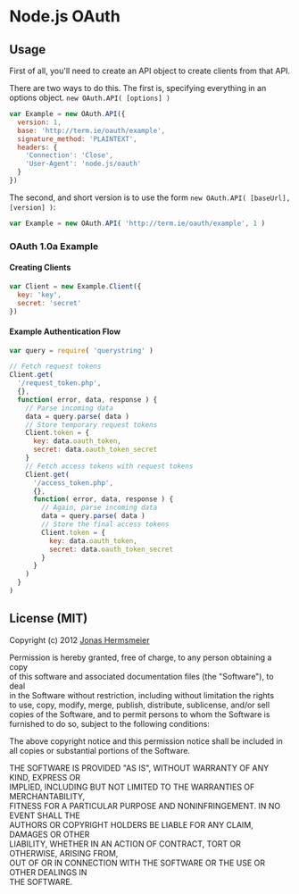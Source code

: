 # Node.js OAuth

## Usage

First of all, you'll need to create an API object
to create clients from that API.

There are two ways to do this.
The first is, specifying everything in an options
object. `new OAuth.API( [options] )`

```javascript
var Example = new OAuth.API({
  version: 1,
  base: 'http://term.ie/oauth/example',
  signature_method: 'PLAINTEXT',
  headers: {
    'Connection': 'Close',
    'User-Agent': 'node.js/oauth'
  }
})
```

The second, and short version is to use the form
`new OAuth.API( [baseUrl], [version] )`:

```javascript
var Example = new OAuth.API( 'http://term.ie/oauth/example', 1 )
```

### OAuth 1.0a Example

#### Creating Clients

```javascript
var Client = new Example.Client({
  key: 'key',
  secret: 'secret'
})
```

#### Example Authentication Flow

```javascript
var query = require( 'querystring' )

// Fetch request tokens
Client.get(
  '/request_token.php',
  {},
  function( error, data, response ) {
    // Parse incoming data
    data = query.parse( data )
    // Store temporary request tokens
    Client.token = {
      key: data.oauth_token,
      secret: data.oauth_token_secret
    }
    // Fetch access tokens with request tokens
    Client.get(
      '/access_token.php',
      {},
      function( error, data, response ) {
        // Again, parse incoming data
        data = query.parse( data )
        // Store the final access tokens
        Client.token = {
          key: data.oauth_token,
          secret: data.oauth_token_secret
        }
      }
    )
  }  
)
```

## License (MIT)

Copyright (c) 2012 [Jonas Hermsmeier](http://jhermsmeier.de)

Permission is hereby granted, free of charge, to any person obtaining a copy  
of this software and associated documentation files (the "Software"), to deal  
in the Software without restriction, including without limitation the rights  
to use, copy, modify, merge, publish, distribute, sublicense, and/or sell  
copies of the Software, and to permit persons to whom the Software is  
furnished to do so, subject to the following conditions:

The above copyright notice and this permission notice shall be included in  
all copies or substantial portions of the Software.

THE SOFTWARE IS PROVIDED "AS IS", WITHOUT WARRANTY OF ANY KIND, EXPRESS OR  
IMPLIED, INCLUDING BUT NOT LIMITED TO THE WARRANTIES OF MERCHANTABILITY,  
FITNESS FOR A PARTICULAR PURPOSE AND NONINFRINGEMENT. IN NO EVENT SHALL THE  
AUTHORS OR COPYRIGHT HOLDERS BE LIABLE FOR ANY CLAIM, DAMAGES OR OTHER  
LIABILITY, WHETHER IN AN ACTION OF CONTRACT, TORT OR OTHERWISE, ARISING FROM,  
OUT OF OR IN CONNECTION WITH THE SOFTWARE OR THE USE OR OTHER DEALINGS IN  
THE SOFTWARE.
